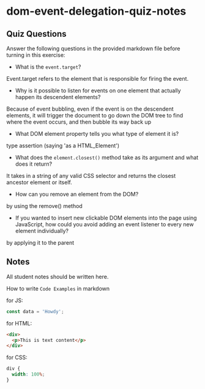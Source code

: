 # dom-event-delegation-quiz-notes

## Quiz Questions

Answer the following questions in the provided markdown file before turning in this exercise:

- What is the `event.target`?

Event.target refers to the element that is responsible for firing the event.

- Why is it possible to listen for events on one element that actually happen its descendent elements?

Because of event bubbling, even if the event is on the descendent elements, it will trigger the document to go down the DOM tree to find where the event occurs, and then bubble its way back up

- What DOM element property tells you what type of element it is?

type assertion (saying 'as a HTML_Element')

- What does the `element.closest()` method take as its argument and what does it return?

It takes in a string of any valid CSS selector and returns the closest ancestor element or itself.

- How can you remove an element from the DOM?

by using the remove() method

- If you wanted to insert new clickable DOM elements into the page using JavaScript, how could you avoid adding an event listener to every new element individually?

by applying it to the parent

## Notes

All student notes should be written here.

How to write `Code Examples` in markdown

for JS:

```javascript
const data = 'Howdy';
```

for HTML:

```html
<div>
  <p>This is text content</p>
</div>
```

for CSS:

```css
div {
  width: 100%;
}
```
